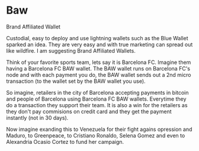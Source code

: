 # Baw
Brand Affiliated Wallet

Custodial, easy to deploy and use lightning wallets such as the Blue Wallet sparked an idea. They are very easy and with true marketing can spread out like wildfire. I am suggesting Brand Affiliated Wallets. 

Think of your favorite sports team, lets say it is Barcelona FC. Imagine them having a Barcelona FC BAW wallet. The BAW wallet runs on Barcelona FC's node and with each payment you do, the BAW wallet sends out a 2nd micro transaction (to the wallet set by the BAW wallet you use). 

So imagine, retailers in the city of Barcelona accepting payments in bitcoin and people of Barcelona using Barcelona FC BAW wallets. Everytime they do a transaction they support their team. It is also a win for the retailers as they don't pay commisions on credit card and they get the payment instantly (not in 30 days).

Now imagine exanding this to Venezuela for their fight agains opression and Maduro, to Greenpeace, to Cristiano Ronaldo, Selena Gomez and even to Alexandria Ocasio Cortez to fund her campaign. 



